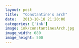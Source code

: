 ```yaml
---
layout: post
title:  "Constantine's arch"
date:   2013-10-18 21:20:00
categories: ['ink']
image: ink/constantinesArch.jpg
image_width: 680
image_height: 500
---
```


